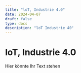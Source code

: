 ```yaml
---
title: "loT, Industrie 4.0"
date: 2024-04-07
draft: false
type: docs
description: "loT Industrie 40"
---
```


# loT, Industrie 4.0

Hier könnte Ihr Text stehen